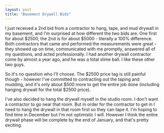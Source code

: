 ```yaml
---
layout: post
title: "Basement Drywall Bids"
---
```


<p>I just received a 2nd bid from a contractor to hang, tape, and mud drywall in my basement, and I'm surprised at how different the two bids are.  One first for about $2500, the 2nd is for about $5000 - literally a 100% difference.  Both contractors that came and performed the measurements were great - they showed up on time, communicated with me promptly, answered all of my questions, and acted professionally.  I had another drywall contractor come by almost a year ago, and he was a total slime ball.  I like these other two guys.</p>
  
<p>So it's no question who I'll choose.  The $2500 price tag is still painful though - however I've committed to contracting out the taping and mudding, and it's only about $500 more to get the entire job done (including hanging drywall for the total $2500 price).  </p>
  
<p>I've also decided to hang the drywall myself in the studio room.  I don't want a contractor to go near that room.  But in order for the contractor to get in I need to hang the drywall in that room first so they can tape it.  I'm hoping to find time in December but I'm not optimistic I will.  However I think the entire drywall phase will be complete by the end of January, and that's pretty exciting.</p>
 
